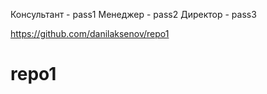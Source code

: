 Консультант - pass1
Менеджер - pass2
Директор - pass3

https://github.com/danilaksenov/repo1
# repo1
